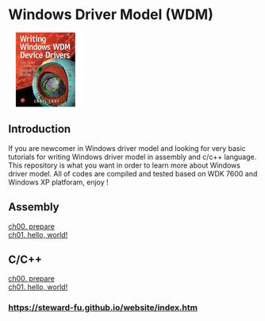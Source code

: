 # Windows Driver Model (WDM)
![Alt text](imgs/main.jpg)
  
## Introduction
If you are newcomer in Windows driver model and looking for very basic tutorials for writing Windows driver model in assembly and c/c++ language. This repository is what you want in order to learn more about Windows driver model. All of codes are compiled and tested based on WDK 7600 and Windows XP platforam, enjoy !
  
## Assembly
<a href="https://steward-fu.github.io/website/driver/wdm/wdk-7.1/asm_setup.htm">ch00. prepare</a>  
<a href="https://steward-fu.github.io/website/driver/wdm/wdk-7.1/asm_hello.htm">ch01. hello, world!</a>  
  
## C/C++
<a href="https://steward-fu.github.io/website/driver/wdm/wdk-7.1/cpp_setup.htm">ch00. prepare</a>  
<a href="https://steward-fu.github.io/website/driver/wdm/wdk-7.1/cpp_hello.htm">ch01. hello, world!</a>  
  
### https://steward-fu.github.io/website/index.htm
